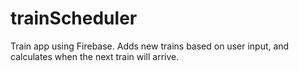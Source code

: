 # trainScheduler
Train app using Firebase. Adds new trains based on user input, and calculates when the next train will arrive.
